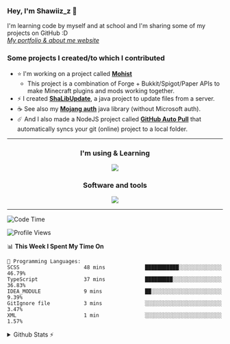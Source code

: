 ### Hey, I'm Shawiiz_z 👋

I'm learning code by myself and at school and I'm sharing some of my projects on GitHub :D
<br>
[*My portfolio & about me website*](https://shawiizz.ml)

### Some projects I created/to which I contributed

- :star: I'm working on a project called [**Mohist**](https://github.com/MohistMC/Mohist) 
  - This project is a combination of Forge + Bukkit/Spigot/Paper APIs to make Minecraft plugins and mods working together.
- :zap: I created [**ShaLibUpdate**](https://github.com/Shawiizz/ShaLibUpdate), a java project to update files from a server. 
- :coffee: See also my [**Mojang auth**](https://github.com/Shawiizz/ShaLibAuth) java library (without Microsoft auth).
- :comet: And I also made a NodeJS project called **[GitHub Auto Pull](https://github.com/Shawiizz/github-auto-pull)** that automatically syncs your git (online) project to a local folder.

---

<h3 align="center">I'm using & Learning</h3>
<p align="center">
  <img src="https://skillicons.dev/icons?i=java,gradle,html,css,js,ts,nodejs,react,mysql,php,py,flutter,dart,electron,c,arduino,postgres&perline=50" />
</p>

<h3 align="center">Software and tools</h3>
<p align="center">
  <img src="https://skillicons.dev/icons?i=git,jenkins,linux,vscode,idea,figma,cloudflare,androidstudio,pr,atom,github,githubactions" />
</p>

---

<!--START_SECTION:waka-->
![Code Time](http://img.shields.io/badge/Code%20Time-1%20hr%2042%20mins-blue)

![Profile Views](http://img.shields.io/badge/Profile%20Views-43-blue)

📊 **This Week I Spent My Time On** 

```text
💬 Programming Languages: 
SCSS                     48 mins             ███████████░░░░░░░░░░░░░░   46.79% 
TypeScript               37 mins             █████████░░░░░░░░░░░░░░░░   36.83% 
IDEA_MODULE              9 mins              ██░░░░░░░░░░░░░░░░░░░░░░░   9.39% 
GitIgnore file           3 mins              ░░░░░░░░░░░░░░░░░░░░░░░░░   3.47% 
XML                      1 min               ░░░░░░░░░░░░░░░░░░░░░░░░░   1.57%

```


<!--END_SECTION:waka-->

<details>
  <summary>Github Stats ⚡</summary>
  
  <img align="left" alt="Shawiiz_z's Github Stats" src="https://github-readme-stats.vercel.app/api/top-langs/?username=shawiizz&show_icons=true&hide_border=true&theme=radical" />
<img align="right" alt="Shawiiz_z's Github Stats" src="https://github-readme-stats.vercel.app/api?username=shawiizz&show_icons=true&hide_border=true&theme=radical" />
</details>
